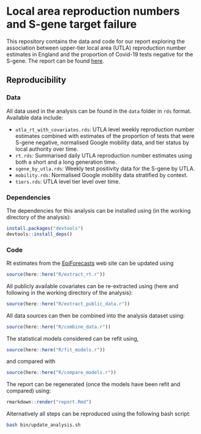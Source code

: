
# Local area reproduction numbers and S-gene target failure

This repository contains the data and code for our report exploring the association between upper-tier local area (UTLA) reproduction number estimates in England and the proportion of Covid-19 tests negative for the S-gene. The report can be found [here](https://raw.githubusercontent.com/epiforecasts/covid19.sgene.utla.rt/main/report.pdf).

## Reproducibility

### Data

All data used in the analysis can be found in the `data` folder in `rds` format. Available data include: 

- `utla_rt_with_covariates.rds`: UTLA level weekly reproduction number estimates combined with estimates of the proportion of tests that were S-gene negative, normalised Google mobility data, and tier status by local authority over time.
- `rt.rds`: Summarised daily UTLA reproduction number estimates using both a short and a long generation time.
- `sgene_by_utla.rds`: Weekly test positivity data for the S-gene by UTLA.
- `mobility.rds`: Normalised Google mobility data stratified by context. 
- `tiers.rds`: UTLA level tier level over time.

### Dependencies

The dependencies for this analysis can be installed using (in the working directory of the analysis):

```r
install.packages("devtools")
devtools::install_deps()
```

### Code

Rt estimates from the [EpiForecasts](http://epiforecasts.io/covid) web site can be updated using

```r
source(here::here("R/extract_rt.r"))
```

All publicly available covariates can be re-extracted using (here and following in the working directory of the analysis):

```r
source(here::here("R/extract_public_data.r"))
```

All data sources can then be combined into the analysis dataset using:

```r
source(here::here("R/combine_data.r"))
```

The statistical models considered can be refit using,

```r
source(here::here("R/fit_models.r"))
```

and compared with

```r
source(here::here("R/compare_models.r"))
```

The report can be regenerated (once the models have been refit and compared) using:

```r
rmarkdown::render("report.Rmd")
```

Alternatively all steps can be reproduced using the following bash script: 

```bash 
bash bin/update_analysis.sh
```

